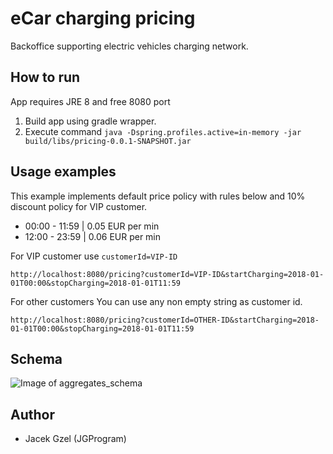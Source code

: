 # eCar charging pricing

Backoffice supporting electric vehicles charging network.

## How to run

App requires JRE 8 and free 8080 port

 1. Build app using gradle wrapper.
 2. Execute command `java -Dspring.profiles.active=in-memory -jar build/libs/pricing-0.0.1-SNAPSHOT.jar`
 
## Usage examples

This example implements default price policy with rules below and 10% discount policy for VIP customer.

 - 00:00 - 11:59 | 0.05 EUR per min
 - 12:00 - 23:59 | 0.06 EUR per min

For VIP customer use `customerId=VIP-ID`

`http://localhost:8080/pricing?customerId=VIP-ID&startCharging=2018-01-01T00:00&stopCharging=2018-01-01T11:59`

For other customers You can use any non empty string as customer id.

`http://localhost:8080/pricing?customerId=OTHER-ID&startCharging=2018-01-01T00:00&stopCharging=2018-01-01T11:59`

## Schema

![Image of aggregates_schema](https://jgprogram.files.wordpress.com/2018/11/vattenfall_ecar.png)

## Author
 - Jacek Gzel (JGProgram)
